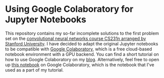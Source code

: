 # Using Google Colaboratory for Jupyter Notebooks

This repository contains my so-far incomplete solutions to the first problem set on the [convolutional neural networks course CS231n arranged by Stanford University](https://cs231n.github.io). I have decided to adapt the original Jupyter notebooks to be compatible with [Google Colaboratory](https://colab.research.google.com/notebooks/welcome.ipynb), which is a free cloud-based notebook environment with a GPU backend. You can find a short tutorial on how to use Google Colaboratory on my [blog](https://nholmber.github.io/2018/09/google-colab/). Alternatively, feel free to open up [this notebook](https://colab.research.google.com/github/nholmber/google-colab-cs231n/blob/master/assignment1/knn.ipynb) on Google Colaboratory, which is the notebook that I've used as a part of my tutorial.